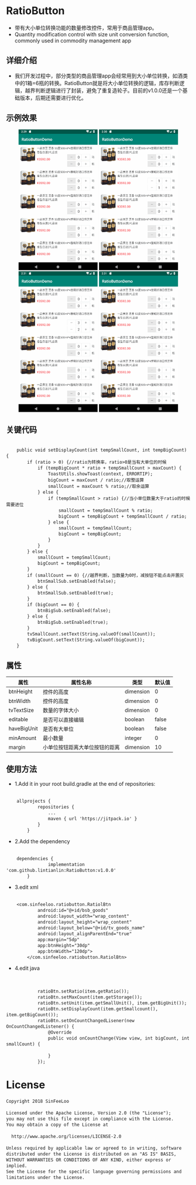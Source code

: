# RatioButton

- 带有大小单位转换功能的数量修改控件，常用于商品管理app。
- Quantity modification control with size unit conversion function, commonly used in commodity management app

## 详细介绍 ##
- 我们开发过程中，部分类型的商品管理app会经常用到大小单位转换，如酒类中的1箱=6瓶的转换。RatioButton就是将大小单位转换的逻辑，库存判断逻辑，越界判断逻辑进行了封装，避免了重复造轮子。目前的v1.0.0还是一个基础版本，后期还需要进行优化。

## 示例效果 ##
<div align=center><img width="216" height="384" src="https://github.com/lintianlin/RatioButton/blob/master/gif/ratio.gif"/>
<img width="216" height="384" src="https://github.com/lintianlin/RatioButton/blob/master/gif/yj.gif"/>
<img width="216" height="384" src="https://github.com/lintianlin/RatioButton/blob/master/gif/zero.gif"/>
<img width="216" height="384" src="https://github.com/lintianlin/RatioButton/blob/master/gif/dialog.gif"/>
</div>

## 关键代码 ##

```

    public void setDisplayCount(int tempSmallCount, int tempBigCount) {
        if (ratio > 0) {//ratio为转换率，ratio>0是当有大单位的时候
            if (tempBigCount * ratio + tempSmallCount > maxCount) {
                ToastUtils.showToast(context, ERRORTIP);
                bigCount = maxCount / ratio;//取整运算
                smallCount = maxCount % ratio;//取余运算
            } else {
                if (tempSmallCount > ratio) {//当小单位数量大于ratio的时候需要进位
                    smallCount = tempSmallCount % ratio;
                    bigCount = tempBigCount + tempSmallCount / ratio;
                } else {
                    smallCount = tempSmallCount;
                    bigCount = tempBigCount;
                }
            }
        } else {
            smallCount = tempSmallCount;
            bigCount = tempBigCount;
        }
        if (smallCount == 0) {//越界判断，当数量为0时，减按钮不能点击并置灰
            btnSmallSub.setEnabled(false);
        } else {
            btnSmallSub.setEnabled(true);
        }
        if (bigCount == 0) {
            btnBigSub.setEnabled(false);
        } else {
            btnBigSub.setEnabled(true);
        }
        tvSmallCount.setText(String.valueOf(smallCount));
        tvBigCount.setText(String.valueOf(bigCount));
    }

```

## 属性 ##



| 属性 | 属性名称 | 类型 | 默认值 |
| ------ | ------ | ------ | ------ |
| btnHeight | 控件的高度 | dimension | 0 |
| btnWidth | 控件的高度 | dimension | 0 |
| tvTextSize | 数量的字体大小 | dimension | 0 |
| editable | 是否可以直接编辑 | boolean | false |
| haveBigUnit | 是否有大单位 | boolean | false |
| minAmount | 最小数量 | integer | 0 |
| margin | 小单位按钮距离大单位按钮的距离 | dimension | 10 |



## 使用方法 ##
- 1.Add it in your root build.gradle at the end of repositories:

```

	allprojects {
			repositories {
				...
				maven { url 'https://jitpack.io' }
			}
		}
```

- 2.Add the dependency

```

	dependencies {
		        implementation 'com.github.lintianlin:RatioButton:v1.0.0'
		}
```

- 3.edit xml

```

	<com.sinfeeloo.ratiobutton.RatiolBtn
	        android:id="@+id/bsb_goods"
	        android:layout_width="wrap_content"
	        android:layout_height="wrap_content"
	        android:layout_below="@+id/tv_goods_name"
	        android:layout_alignParentEnd="true"
	        app:margin="5dp"
	        app:btnHeight="30dp"
	        app:btnWidth="120dp">
		</com.sinfeeloo.ratiobutton.RatiolBtn>
```

- 4.edit java

```


		    ratioBtn.setRatio(item.getRatio());
	        ratioBtn.setMaxCount(item.getStorage());
	        ratioBtn.setUnit(item.getSmallUnit(), item.getBigUnit());
	        ratioBtn.setDisplayCount(item.getSmallcount(), item.getBigCount());
	        ratioBtn.setOnCountChangedLisener(new OnCountChangedListener() {
	            @Override
	            public void onCountChange(View view, int bigCount, int smallCount) {
	                
	            }
	        });
```

# License
    Copyright 2018 SinFeeLoo

    Licensed under the Apache License, Version 2.0 (the "License");
    you may not use this file except in compliance with the License.
    You may obtain a copy of the License at

      http://www.apache.org/licenses/LICENSE-2.0

    Unless required by applicable law or agreed to in writing, software
    distributed under the License is distributed on an "AS IS" BASIS,
    WITHOUT WARRANTIES OR CONDITIONS OF ANY KIND, either express or implied.
    See the License for the specific language governing permissions and
    limitations under the License.
